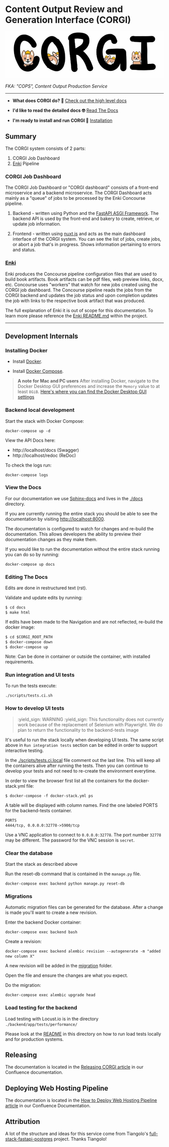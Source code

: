 # Content Output Review and Generation Interface (CORGI)

![CORGI](docs/_static/images/corgi.jpg)

_FKA: "COPS", Content Output Production Service_

---
- **What does CORGI do? 🤔**
  [Check out the high level docs](https://openstax.atlassian.net/wiki/spaces/CE/pages/2017918977/CORGI+Service)

- **I'd like to read the detailed docs 🤓**
  [Read The Docs](https://corgi.readthedocs.org/)

- **I'm ready to install and run CORGI 🚀**
  [Installation](#development-internals)

## Summary

The CORGI system consists of 2 parts:

1. CORGI Job Dashboard 
2. [Enki](https://github.com/openstax/enki) Pipeline

### CORGI Job Dashboard

The CORGI Job Dashboard or "CORGI dashboard" consists of a front-end microservice and a backend microservice. The CORGI Dashboard acts mainly as a "queue" of jobs to be processed by the Enki Concourse pipeline.

1. Backend - written using Python and the [FastAPI ASGI Framework](https://fastapi.tiangolo.com/). The backend API is used by the front-end and bakery to create, retrieve, or update job information. 

2. Frontend - written using [nuxt.js](https://nuxtjs.org/) and acts as the main dashboard interface of the CORGI system. You can see the list of jobs, create jobs, or abort a job that's in progress. Shows information pertaining to errors and status.

### [Enki](https://github.com/openstax/enki)

Enki produces the Concourse pipeline configuration files that are used to build book artifacts. Book artifacts can be pdf files, web preview links, docx, etc. Concourse uses "workers" that watch for new jobs created using the CORGI job dashboard. The Concourse pipeline reads the jobs from the CORGI backend and updates the job status and upon completion updates the job with links to the respective book artifact that was produced.

The full explanation of Enki it is out of scope for this documentation. To learn more please reference the [Enki README.md](https://github.com/openstax/enki/blob/main/README.md) within the project.

---
## Development Internals

### Installing Docker 

* Install [Docker](https://docs.docker.com/install/).

* Install [Docker Compose](https://docs.docker.com/compose/install/).

> **A note for Mac and PC users**
> After installing Docker, navigate to the Docker Desktop GUI preferences and increase the `Memory` value to at least `8GiB`.
> [Here's where you can find the Docker Desktop GUI settings](https://docs.docker.com/docker-for-windows/#resources)

### Backend local development

Start the stack with Docker Compose:

    docker-compose up -d

View the API Docs here:

* http://localhost/docs (Swagger)
* http://localhost/redoc (ReDoc)

To check the logs run:

    docker-compose logs

### View the Docs

For our documentation we use [Sphinx-docs](https://www.sphinx-doc.org/en/master/)
and lives in the [./docs](./docs) directory.

If you are currently running the entire stack you should be able to see the
documentation by visiting [http://localhost:8000](http://localhost:8000).

The documentation is configured to watch for changes and re-build the documentation.
This allows developers the ability to preview their documentation changes as they 
make them.

If you would like to run the documentation without the entire stack running you 
can do so by running:

    docker-compose up docs

### Editing The Docs

Edits are done in restructured text (rst). 

Validate and update edits by running:
```
$ cd docs
$ make html
```

If edits have been made to the Navigation and are not reflected, re-build the docker image:
```
$ cd $CORGI_ROOT_PATH
$ docker-compose down
$ docker-compose up
```

Note: Can be done in container or outside the container, with installed requirements.

### Run integration and UI tests 

To run the tests execute:

    ./scripts/tests.ci.sh

### How to develop UI tests

> :yield_sign: WARNING :yield_sign: This functionality does not currently work because of the replacement of Selenium with Playwright. We do plan to return the functionality to the backend-tests image 

It's useful to run the stack locally when developing UI tests. The same script above in `Run integration tests` section can be edited in order to support interactive testing.

In the [./scripts/tests.ci.local](./scripts/tests.ci.local) file comment out the last line. This will keep all the containers alive after running the tests. Then you can continue to develop your tests and not need to re-create the environment everytime. 

In order to view the browser first list all the containers for the docker-stack.yml file:

    $ docker-compose -f docker-stack.yml ps

A table will be displayed with column names. Find the one labeled PORTS for the backend-tests container.

    PORTS
    4444/tcp, 0.0.0.0:32778->5900/tcp

Use a VNC application to connect to `0.0.0.0:32778`. The port number `32778` may be different.
The password for the VNC session is `secret`.
### Clear the database

Start the stack as described above

Run the reset-db command that is contained in the `manage.py` file.

    docker-compose exec backend python manage.py reset-db
### Migrations

Automatic migration files can be generated for the database. After a change is made you'll want to create a new revision.

Enter the backend Docker container:

    docker-compose exec backend bash

Create a revision:

    docker-compose exec backend alembic revision --autogenerate -m "added new column X"

A new revision will be added in the [migration](./backend/app/migrations/versions) folder.

Open the file and ensure the changes are what you expect.

Do the migration:

    docker-compose exec alembic upgrade head

### Load testing for the backend

Load testing with Locust.io is in the directory `./backend/app/tests/performance/`

Please look at the [README](./backend/app/tests/performance/README.md) in this directory on how to run load tests locally and for production systems.
## Releasing

The documentation is located in the [Releasing CORGI article]((https://openstax.atlassian.net/wiki/spaces/CE/pages/1256521739/Releasing+CORGI)) in our Confluence documentation.

## Deploying Web Hosting Pipeline

The documentation is located in the [How to Deploy Web Hosting Pipeline article](https://openstax.atlassian.net/wiki/spaces/CE/pages/573538307/Deploying+the+web-hosting+pipeline) in our Confluence Documentation.
## Attribution

A lot of the structure and ideas for this service come from Tiangolo's [full-stack-fastapi-postgres](https://github.com/tiangolo/full-stack-fastapi-postgresql) project. Thanks Tiangolo!
